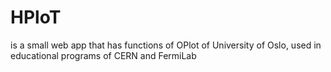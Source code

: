 # HPloT
is a small web app that has functions of OPlot of University of Oslo, used in educational programs of CERN and FermiLab
